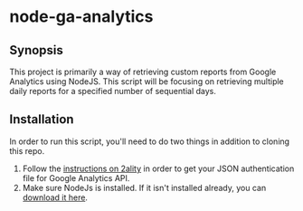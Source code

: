 # node-ga-analytics

## Synopsis

This project is primarily a way of retrieving custom reports from Google Analytics using NodeJS. This script will be focusing on retrieving multiple daily reports for a specified number of sequential days.

<!-- ## Code Example

Show what the library does as concisely as possible, developers should be able to figure out **how** your project solves their problem by looking at the code example. Make sure the API you are showing off is obvious, and that your code is short and concise.

## Motivation

A short description of the motivation behind the creation and maintenance of the project. This should explain **why** the project exists.
-->
## Installation

In order to run this script, you'll need to do two things in addition to cloning this repo.

1. Follow the [instructions on 2ality](http://www.2ality.com/2015/10/google-analytics-api.html) in order to get your JSON authentication file for Google Analytics API.
2. Make sure NodeJs is installed. If it isn't installed already, you can [download it here](https://nodejs.org/en/download/).

<!--
## API Reference

Depending on the size of the project, if it is small and simple enough the reference docs can be added to the README. For medium size to larger projects it is important to at least provide a link to where the API reference docs live.

## Tests

Describe and show how to run the tests with code examples.

## Contributors

Let people know how they can dive into the project, include important links to things like issue trackers, irc, twitter accounts if applicable.

## License

A short snippet describing the license (MIT, Apache, etc.)
-->
